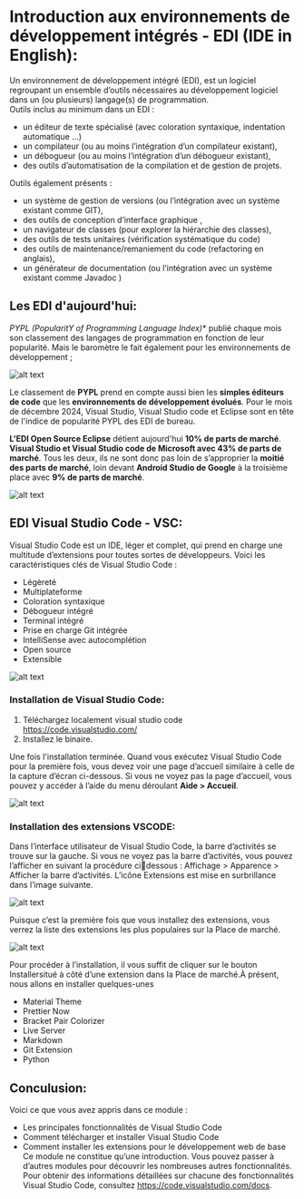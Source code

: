# Introduction aux environnements de développement intégrés - EDI (IDE in English):

Un environnement de développement intégré (EDI), est un logiciel regroupant un ensemble d’outils 
nécessaires au développement logiciel dans un (ou plusieurs) langage(s) de programmation.  
Outils inclus au minimum dans un EDI :  

* un éditeur de texte spécialisé (avec coloration syntaxique, indentation automatique …)
* un compilateur (ou au moins l’intégration d’un compilateur existant),
* un débogueur (ou au moins l’intégration d’un débogueur existant),
* des outils d’automatisation de la compilation et de gestion de projets.

Outils également présents :
* un système de gestion de versions (ou l’intégration avec un système existant comme GIT),
* des outils de conception d’interface graphique ,
* un navigateur de classes (pour explorer la hiérarchie des classes),
* des outils de tests unitaires (vérification systématique du code)
* des outils de maintenance/remaniement du code (refactoring en anglais),
* un générateur de documentation (ou l’intégration avec un système existant comme Javadoc )

## Les EDI d'aujourd'hui:

*PYPL (PopularitY of Programming Language Index)** publié chaque mois son classement des langages 
de programmation en fonction de leur popularité. Mais le baromètre le fait également pour les 
environnements de développement ;

![alt text](images/edi1.png)

Le classement de **PYPL** prend en compte aussi bien les **simples éditeurs de code** que les 
**environnements de développement évolués**. Pour le mois de décembre 2024, Visual Studio, Visual Studio code et Eclipse sont 
en tête de l'indice de popularité PYPL des EDI de bureau.  

**L'EDI Open Source Eclipse** détient aujourd'hui **10% de parts de marché**. **Visual Studio et Visual Studio code de Microsoft avec 43% de parts de marché**. Tous les deux, ils ne sont donc pas loin de s’approprier la **moitié des parts de marché**, loin devant **Android Studio de Google** à la troisième place avec **9% de parts de marché**.

![alt text](images/ide2.png)

## EDI Visual Studio Code - VSC:

Visual Studio Code est un IDE, léger et complet, qui prend en charge une multitude d’extensions pour toutes sortes de développeurs. Voici les caractéristiques clés de Visual Studio Code :
* Légèreté
* Multiplateforme
* Coloration syntaxique
* Débogueur intégré
* Terminal intégré
* Prise en charge Git intégrée
* IntelliSense avec autocomplétion
* Open source
* Extensible


![alt text](images/edi3.png)


### Installation de Visual Studio Code:

1. Téléchargez localement visual studio code https://code.visualstudio.com/
2. Installez le binaire.

Une fois l'installation terminée. Quand vous exécutez Visual Studio Code pour la première fois, vous 
devez voir une page d’accueil similaire à celle de la capture d’écran ci-dessous. Si vous ne voyez 
pas la page d’accueil, vous pouvez y accéder à l’aide du menu déroulant **Aide > Accueil**.

![alt text](images/edi4.png)

### Installation des extensions VSCODE:

Dans l’interface utilisateur de Visual Studio Code, la barre d’activités se trouve sur la gauche. Si vous 
ne voyez pas la barre d’activités, vous pouvez l’afficher en suivant la procédure ci￾dessous : Affichage > Apparence > Afficher la barre d’activités. L’icône Extensions est mise en 
surbrillance dans l’image suivante.

![alt text](images/edi5.png)  

Puisque c’est la première fois que vous installez des extensions, vous verrez la liste des extensions 
les plus populaires sur la Place de marché.

![alt text](images/edi6.png)

Pour procéder à l’installation, il vous suffit de cliquer sur le bouton Installersitué à côté d’une 
extension dans la Place de marché.À présent, nous allons en installer quelques-unes
* Material Theme
* Prettier Now
* Bracket Pair Colorizer
* Live Server
* Markdown
* Git Extension
* Python

## Conculusion:

Voici ce que vous avez appris dans ce module :
* Les principales fonctionnalités de Visual Studio Code
* Comment télécharger et installer Visual Studio Code
* Comment installer les extensions pour le développement web de base
Ce module ne constitue qu’une introduction. Vous pouvez passer à d’autres modules pour découvrir les nombreuses autres fonctionnalités. Pour obtenir des informations détaillées sur chacune des fonctionnalités Visual Studio Code, consultez https://code.visualstudio.com/docs.